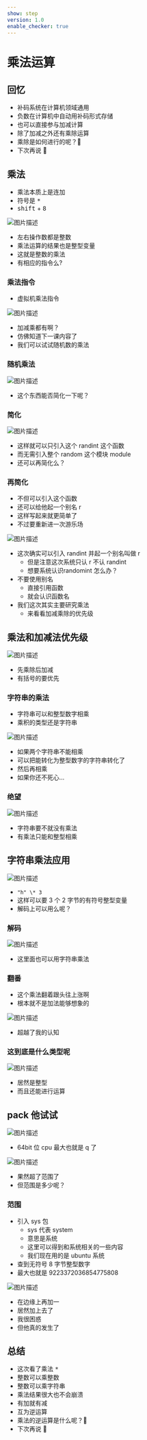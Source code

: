 ```yaml
---
show: step
version: 1.0
enable_checker: true
---
```


# 乘法运算

## 回忆

- 补码系统在计算机领域通用
- 负数在计算机中自动用补码形式存储
- 也可以直接参与加减计算
- 除了加减之外还有乘除运算
- 乘除是如何进行的呢？🤪
- 下次再说 👋

## 乘法

- 乘法本质上是连加
- 符号是 <kbd>\*</kbd>
- <kbd>shift</kbd> + <kbd>8</kbd>

![图片描述](https://doc.shiyanlou.com/courses/uid1190679-20210820-1629431338975)

- 左右操作数都是整数
- 乘法运算的结果也是整型变量
- 这就是整数的乘法
- 有相应的指令么?

### 乘法指令

- 虚拟机乘法指令

![图片描述](https://doc.shiyanlou.com/courses/uid1190679-20220731-1659274268339/wm)

- 加减乘都有啊？
- 仿佛知道下一课内容了
- 我们可以试试随机数的乘法

### 随机乘法

![图片描述](https://doc.shiyanlou.com/courses/uid1190679-20210915-1631710100605)

- 这个东西能否简化一下呢？

### 简化

![图片描述](https://doc.shiyanlou.com/courses/uid1190679-20210915-1631710408500)

- 这样就可以只引入这个 randint 这个函数
- 而无需引入整个 random 这个模块 module
- 还可以再简化么？

### 再简化

- 不但可以引入这个函数
- 还可以给他起一个别名 r
- 这样写起来就更简单了
- 不过要重新进一次游乐场

![图片描述](https://doc.shiyanlou.com/courses/uid1190679-20220222-1645534959615)

- 这次确实可以引入 randint 并起一个别名叫做 r
	- 但是注意这次系统只认 r 不认 randint
	- 想要系统认识randomint 怎么办？
- 不要使用别名 
	- 直接引用函数
	- 就会认识函数名
- 我们这次其实主要研究乘法
	- 来看看加减乘除的优先级

## 乘法和加减法优先级

![图片描述](https://doc.shiyanlou.com/courses/uid1190679-20210820-1629431588146)

- 先乘除后加减
- 有括号的要优先

### 字符串的乘法

- 字符串可以和整型数字相乘
- 乘积的类型还是字符串

![图片描述](https://doc.shiyanlou.com/courses/uid1190679-20210820-1629431724087)

- 如果两个字符串不能相乘
- 可以把能转化为整型数字的字符串转化了
- 然后再相乘
- 如果你还不死心...

### 绝望

![图片描述](https://doc.shiyanlou.com/courses/uid1190679-20211103-1635946827393)

- 字符串要不就没有乘法
- 有乘法只能和整型相乘

## 字符串乘法应用

![图片描述](https://doc.shiyanlou.com/courses/uid1190679-20210820-1629431868683)

- `"h" \* 3`
- 这样可以要 3 个 2 字节的有符号整型变量
- 解码上可以用么呢？

### 解码

![图片描述](https://doc.shiyanlou.com/courses/uid1190679-20210820-1629432099059)

- 这里面也可以用字符串乘法

### 翻番

- 这个乘法翻着跟头往上涨啊
- 根本就不是加法能够想象的

![图片描述](https://doc.shiyanlou.com/courses/uid1190679-20210820-1629433073076)

- 超越了我的认知

### 这到底是什么类型呢

![图片描述](https://doc.shiyanlou.com/courses/uid1190679-20210817-1629170347485)

- 居然是整型
- 而且还能进行运算

## pack 他试试

![图片描述](https://doc.shiyanlou.com/courses/uid1190679-20210820-1629433313615)

- 64bit 位 cpu 最大也就是 q 了

![图片描述](https://doc.shiyanlou.com/courses/uid1190679-20210820-1629433361625)

- 果然超了范围了
- 但范围是多少呢？

### 范围

- 引入 sys 包
  - sys 代表 system
  - 意思是系统
  - 这里可以得到和系统相关的一些内容
  - 我们现在用的是 ubuntu 系统
- 查到无符号 8 字节整型数字
- 最大也就是 9223372036854775808

![图片描述](https://doc.shiyanlou.com/courses/uid1190679-20210820-1629433426170)

- 在边缘上再加一
- 居然加上去了
- 我很困惑
- 但他真的发生了

## 总结

- 这次看了乘法 <kbd>\*</kbd>
- 整数可以乘整数
- 整数可以乘字符串
- 乘法结果很大也不会崩溃
- 有加就有减
- 互为逆运算
- 乘法的逆运算是什么呢？🤪
- 下次再说 👋
